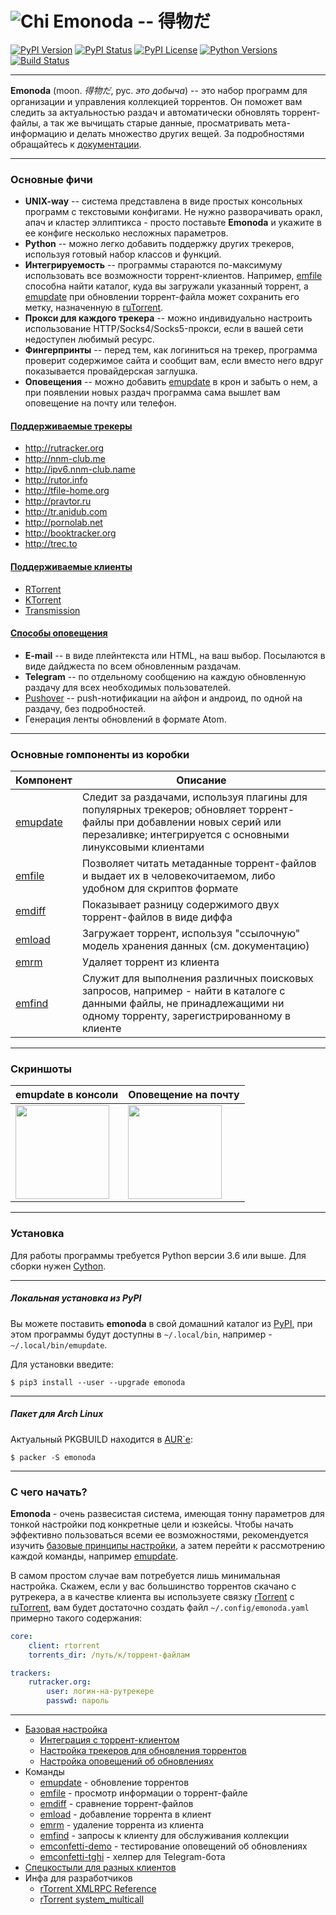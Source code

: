 # ![Chi](https://raw.githubusercontent.com/wiki/mdevaev/emonoda/chi.png) Emonoda -- 得物だ

[![PyPI Version](https://img.shields.io/pypi/v/emonoda.svg)](https://pypi.python.org/pypi/emonoda)
[![PyPI Status](https://img.shields.io/pypi/status/emonoda.svg)](https://pypi.python.org/pypi/emonoda)
[![PyPI License](https://img.shields.io/pypi/l/emonoda.svg)](https://pypi.python.org/pypi/emonoda)
[![Python Versions](https://img.shields.io/pypi/pyversions/emonoda.svg)](https://pypi.python.org/pypi/emonoda)
[![Build Status](https://img.shields.io/travis/mdevaev/emonoda.svg)](https://travis-ci.org/mdevaev/emonoda)


***

**Emonoda** (moon. _得物だ_, рус. _это добыча_) -- это набор программ для организации и управления коллекцией торрентов. Он поможет вам следить за актуальностью раздач и автоматически обновлять торрент-файлы, а так же вычищать старые данные, просматривать мета-информацию и делать множество других вещей. За подробностями обращайтесь к [документации](https://mdevaev.github.io/emonoda).


***
### Основные фичи

* **UNIX-way** -- система представлена в виде простых консольных программ с текстовыми конфигами. Не нужно разворачивать оракл, апач и кластер эллиптикса - просто поставьте **Emonoda** и укажите в ее конфиге несколько несложных параметров.
* **Python** -- можно легко добавить поддержку других трекеров, используя готовый набор классов и функций.
* **Интегрируемость** -- программы стараются по-максимуму использовать все возможности торрент-клиентов. Например, [emfile](https://mdevaev.github.io/emonoda/emfile) способна найти каталог, куда вы загружали указанный торрент, а [emupdate](https://mdevaev.github.io/emonoda/emupdate) при обновлении торрент-файла может сохранить его метку, назначенную в [ruTorrent](https://github.com/Novik/ruTorrent).
* **Прокси для каждого трекера** -- можно индивидуально настроить использование HTTP/Socks4/Socks5-прокси, если в вашей сети недоступен любимый ресурс.
* **Фингерпринты** -- перед тем, как логиниться на трекер, программа проверит содержимое сайта и сообщит вам, если вместо него вдруг показывается провайдерская заглушка.
* **Оповещения** -- можно добавить [emupdate](https://mdevaev.github.io/emonoda/emupdate) в крон и забыть о нем, а при появлении новых раздач программа сама вышлет вам оповещение на почту или телефон.


#### [Поддерживаемые трекеры](https://mdevaev.github.io/emonoda/trackers)

* http://rutracker.org
* http://nnm-club.me
* http://ipv6.nnm-club.name
* http://rutor.info
* http://tfile-home.org
* http://pravtor.ru
* http://tr.anidub.com
* http://pornolab.net
* http://booktracker.org
* http://trec.to


#### [Поддерживаемые клиенты](https://mdevaev.github.io/emonoda/clients)

* [RTorrent](http://rakshasa.github.io/rtorrent/)
* [KTorrent](http://ktorrent.pwsp.net/)
* [Transmission](http://www.transmissionbt.com/)


#### [Способы оповещения](https://mdevaev.github.io/emonoda/confetti)

* **E-mail** -- в виде плейнтекста или HTML, на ваш выбор. Посылаются в виде дайджеста по всем обновленным раздачам.
* **Telegram** -- по отдельному сообщению на каждую обновленную раздачу для всех необходимых пользователей.
* [Pushover](https://pushover.net/) -- push-нотификации на айфон и андроид, по одной на раздачу, без подробностей.
* Генерация ленты обновлений в формате Atom.


***
### Основные rомпоненты из коробки

| Компонент | Описание |
|-----------|----------|
| [emupdate](https://mdevaev.github.io/emonoda/emupdate) | Следит за раздачами, используя плагины для популярных трекеров; обновляет торрент-файлы при добавлении новых серий или перезаливке; интегрируется с основными линуксовыми клиентами |
| [emfile](https://mdevaev.github.io/emonoda/emfile) | Позволяет читать метаданные торрент-файлов и выдает их в человекочитаемом, либо удобном для скриптов формате |
| [emdiff](https://mdevaev.github.io/emonoda/emdiff) | Показывает разницу содержимого двух торрент-файлов в виде диффа |
| [emload](https://mdevaev.github.io/emonoda/emload) | Загружает торрент, используя "ссылочную" модель хранения данных (см. документацию) |
| [emrm](https://mdevaev.github.io/emonoda/emrm) | Удаляет торрент из клиента |
| [emfind](https://mdevaev.github.io/emonoda/emfind) | Служит для выполнения различных поисковых запросов, например - найти в каталоге с данными файлы, не принадлежащими ни одному торренту, зарегистрированному в клиенте |


***
### Скриншоты

| emupdate в консоли | Оповещение на почту |
|--------------------|---------------------|
| [<img src=https://raw.githubusercontent.com/wiki/mdevaev/emonoda/emupdate.png height=150>](https://raw.githubusercontent.com/wiki/mdevaev/emonoda/emupdate.png) | [<img src=https://raw.githubusercontent.com/wiki/mdevaev/emonoda/emupdate_email.png height=150>](https://raw.githubusercontent.com/wiki/mdevaev/emonoda/emupdate_email.png) |


***
### Установка

Для работы программы требуется Python версии 3.6 или выше. Для сборки нужен [Cython](https://pypi.org/project/Cython).


***
##### Локальная установка из PyPI ####

Вы можете поставить **emonoda** в свой домашний каталог из [PyPI](https://pypi.python.org/pypi/emonoda), при этом программы будут доступны в `~/.local/bin`, например - `~/.local/bin/emupdate`.

Для установки введите:

```
$ pip3 install --user --upgrade emonoda
```

***
##### Пакет для Arch Linux ####

Актуальный PKGBUILD находится в [AUR`е](https://aur.archlinux.org/packages/emonoda):

```
$ packer -S emonoda
```


***
### С чего начать?

**Emonoda** - очень развесистая система, имеющая тонну параметров для тонкой настройки под конкретные цели и юзкейсы. Чтобы начать эффективно пользоваться всеми ее возможностями, рекомендуется изучить [базовые принципы настройки](https://mdevaev.github.io/emonoda/config), а затем перейти к рассмотрению каждой команды, например [emupdate](https://mdevaev.github.io/emonoda/emupdate).

В самом простом случае вам потребуется лишь минимальная настройка. Скажем, если у вас большинство торрентов скачано с рутрекера, а в качестве клиента вы используете связку [rTorrent](https://github.com/rakshasa/rtorrent) с [ruTorrent](https://github.com/Novik/ruTorrent), вам будет достаточно создать файл `~/.config/emonoda.yaml` примерно такого содержания:

```yaml
core:
    client: rtorrent
    torrents_dir: /путь/к/торрент-файлам

trackers:
    rutracker.org:
        user: логин-на-рутрекере
        passwd: пароль
```

***

* [Базовая настройка](https://mdevaev.github.io/emonoda/config)
    * [Интеграция с торрент-клиентом](https://mdevaev.github.io/emonoda/clients)
    * [Настройка трекеров для обновления торрентов](https://mdevaev.github.io/emonoda/trackers)
    * [Настройка оповещений об обновлениях](https://mdevaev.github.io/emonoda/confetti)
* Команды
    * [emupdate](https://mdevaev.github.io/emonoda/emupdate) - обновление торрентов
    * [emfile](https://mdevaev.github.io/emonoda/emfile) - просмотр информации о торрент-файле
    * [emdiff](https://mdevaev.github.io/emonoda/emdiff) - сравнение торрент-файлов
    * [emload](https://mdevaev.github.io/emonoda/emload) - добавление торрента в клиент
    * [emrm](https://mdevaev.github.io/emonoda/emrm) - удаление торрента из клиента
    * [emfind](https://mdevaev.github.io/emonoda/emfind) - запросы к клиенту для обслуживания коллекции
    * [emconfetti-demo](https://mdevaev.github.io/emonoda/emconfetti-demo) - тестирование оповещений об обновлениях
    * [emconfetti-tghi](https://mdevaev.github.io/emonoda/emconfetti-tghi) - хелпер для Telegram-бота
* [Спецкостыли для разных клиентов](https://mdevaev.github.io/emonoda/hooks)
* Инфа для разработчиков
    * [rTorrent XMLRPC Reference](rTorrent-XMLRPC-Reference)
	* [rTorrent system_multicall](rTorrent-system_multicall)
